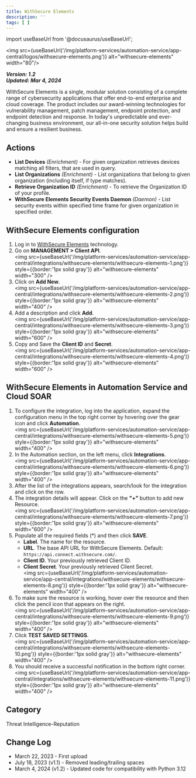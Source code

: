 ```yaml
---
title: WithSecure Elements
description: ''
tags: [ ]
---
```


import useBaseUrl from '@docusaurus/useBaseUrl';

<img src={useBaseUrl('/img/platform-services/automation-service/app-central/logos/withsecure-elements.png')} alt="withsecure-elements" width="80"/>

***Version: 1.2  
Updated: Mar 4, 2024***

WithSecure Elements is a single, modular solution consisting of a complete range of cybersecurity applications that offer end-to-end enterprise and cloud coverage. The product includes our award-winning technologies for vulnerability management, patch management, endpoint protection, and endpoint detection and response. In today's unpredictable and ever-changing business environment, our all-in-one security solution helps build and ensure a resilient business.

## Actions

* **List Devices** *(Enrichment)* - For given organization retrieves devices matching all filters, that are used in query.
* **List Organizations** *(Enrichment)* - List organizations that belong to given organization (including itself, if type matches).
* **Retrieve Organization ID** *(Enrichment)* - To retrieve the Organization ID of your profile.
* **WithSecure Elements Security Events Daemon** *(Daemon)* - List security events within specified time frame for given organization in specified order.

## WithSecure Elements configuration

1. Log in to [WithSecure Elements](https://elements.withsecure.com/) technology.
1. Go on **MANAGEMENT > Client API**.<br/><img src={useBaseUrl('/img/platform-services/automation-service/app-central/integrations/withsecure-elements/withsecure-elements-1.png')} style={{border:'1px solid gray'}} alt="withsecure-elements" width="300" />
1. Click on **Add New**.<br/><img src={useBaseUrl('/img/platform-services/automation-service/app-central/integrations/withsecure-elements/withsecure-elements-2.png')} style={{border:'1px solid gray'}} alt="withsecure-elements" width="400" />
1. Add a description and click **Add**.<br/><img src={useBaseUrl('/img/platform-services/automation-service/app-central/integrations/withsecure-elements/withsecure-elements-3.png')} style={{border:'1px solid gray'}} alt="withsecure-elements" width="600" />
1. Copy and Save the **Client ID** and **Secret**.<br/><img src={useBaseUrl('/img/platform-services/automation-service/app-central/integrations/withsecure-elements/withsecure-elements-4.png')} style={{border:'1px solid gray'}} alt="withsecure-elements" width="600" />

## WithSecure Elements in Automation Service and Cloud SOAR

1. To configure the integration, log into the application, expand the configuration menu in the top right corner by hovering over the gear icon and click **Automation**.<br/><img src={useBaseUrl('/img/platform-services/automation-service/app-central/integrations/withsecure-elements/withsecure-elements-5.png')} style={{border:'1px solid gray'}} alt="withsecure-elements" width="400" />
1. In the Automation section, on the left menu, click **Integrations**.<br/><img src={useBaseUrl('/img/platform-services/automation-service/app-central/integrations/withsecure-elements/withsecure-elements-6.png')} style={{border:'1px solid gray'}} alt="withsecure-elements" width="400" />
1. After the list of the integrations appears, search/look for the integration and click on the row.
1. The integration details will appear. Click on the **"+"** button to add new Resource.<br/><img src={useBaseUrl('/img/platform-services/automation-service/app-central/integrations/withsecure-elements/withsecure-elements-7.png')} style={{border:'1px solid gray'}} alt="withsecure-elements" width="600" />
1. Populate all the required fields (\*) and then click **SAVE**.
    * **Label**. The name for the resource.
    * **URL**. The base API URL for WithSecure Elements. Default: `https://api.connect.withsecure.com/`.
    * **Client ID**. Your previously retrieved Client ID.
    * **Client Secret**. Your previously retrieved Client Secret.<br/><img src={useBaseUrl('/img/platform-services/automation-service/app-central/integrations/withsecure-elements/withsecure-elements-8.png')} style={{border:'1px solid gray'}} alt="withsecure-elements" width="400" />
1. To make sure the resource is working, hover over the resource and then click the pencil icon that appears on the right.<br/><img src={useBaseUrl('/img/platform-services/automation-service/app-central/integrations/withsecure-elements/withsecure-elements-9.png')} style={{border:'1px solid gray'}} alt="withsecure-elements" width="400" />
1. Click **TEST SAVED SETTINGS**.<br/><img src={useBaseUrl('/img/platform-services/automation-service/app-central/integrations/withsecure-elements/withsecure-elements-10.png')} style={{border:'1px solid gray'}} alt="withsecure-elements" width="400" />
1. You should receive a successful notification in the bottom right corner.<br/><img src={useBaseUrl('/img/platform-services/automation-service/app-central/integrations/withsecure-elements/withsecure-elements-11.png')} style={{border:'1px solid gray'}} alt="withsecure-elements" width="400" />

## Category

Threat Intelligence-Reputation

## Change Log

* March 22, 2023 - First upload
* July 18, 2023 (v1.1) - Removed leading/trailing spaces
* March 4, 2024 (v1.2) - Updated code for compatibility with Python 3.12
